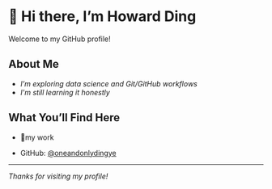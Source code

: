 # 👋 Hi there, I’m Howard Ding

Welcome to my GitHub profile! 

## About Me

*  *I’m exploring data science and Git/GitHub workflows*
* _I'm still learning it honestly_

## What You’ll Find Here

* 📖my work


* GitHub: [@oneandonlydingye](https://github.com/oneandonlydingye)

---

*Thanks for visiting my profile!*

